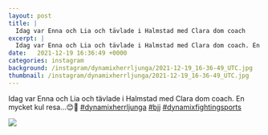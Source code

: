 ```yaml
---
layout: post
title: |
  Idag var Enna och Lia och tävlade i Halmstad med Clara dom coach
excerpt: |
  Idag var Enna och Lia och tävlade i Halmstad med Clara dom coach. En mycket kul resa...😊🥰   
date:   2021-12-19 16:36:49 +0000
categories: instagram
background: /instagram/dynamixherrljunga/2021-12-19_16-36-49_UTC.jpg
thumbnail: /instagram/dynamixherrljunga/2021-12-19_16-36-49_UTC.jpg
---
```

Idag var Enna och Lia och tävlade i Halmstad med Clara dom coach. En mycket kul resa...😊🥰 [#dynamixherrljunga](https://www.instagram.com/explore/tags/dynamixherrljunga/) [#bjj](https://www.instagram.com/explore/tags/bjj/) [#dynamixfightingsports](https://www.instagram.com/explore/tags/dynamixfightingsports/)



<img src='/www-dynamix-herrljunga/instagram/dynamixherrljunga/2021-12-19_16-36-49_UTC.jpg' class='img-fluid' />
